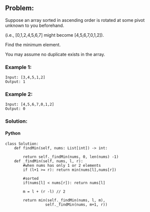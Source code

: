 ## Problem:

Suppose an array sorted in ascending order is rotated at some pivot unknown to you beforehand.

(i.e., [0,1,2,4,5,6,7] might become [4,5,6,7,0,1,2]).

Find the minimum element.

You may assume no duplicate exists in the array.

### Example 1:

```
Input: [3,4,5,1,2]
Output: 1
```

### Example 2:

```
Input: [4,5,6,7,0,1,2]
Output: 0
```

### Solution:

#### Python

```
class Solution:
    def findMin(self, nums: List[int]) -> int:

        return self._findMin(nums, 0, len(nums) -1)
    def _findMin(self, nums, l, r):
        #when nums has only 1 or 2 elements
        if (l+1 >= r): return min(nums[l],nums[r])

        #sorted
        if(nums[l] < nums[r]): return nums[l]

        m = l + (r -l) // 2

        return min(self._findMin(nums, l, m),
                  self._findMin(nums, m+1, r))
```
